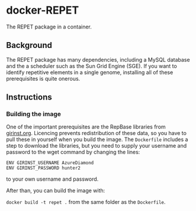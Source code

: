 # docker-REPET

The REPET package in a container.

## Background

The REPET package has many dependencies, including a MySQL database
and the a scheduler such as the Sun Grid Engine (SGE). If you want to
identify repetitive elements in a single genome, installing all of
these prerequisites is quite onerous.

## Instructions

### Building the image

One of the important prerequisites are the RepBase libraries from
[girinst.org](http://www.girinst.org/). Licencing prevents
redistribution of these data, so you have to pull these in yourself
when you build the image. The `Dockerfile` includes a step to download
the libraries, but you need to supply your username and password to
the wget command by changing the lines:

```
ENV GIRINST_USERNAME AzureDiamond
ENV GIRINST_PASSWORD hunter2
```

to your own username and password.

After than, you can build the image with:

`docker build -t repet .` from the same folder as the `Dockerfile`.
